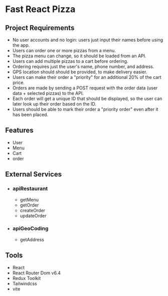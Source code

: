 # Fast React Pizza

## Project Requirements
- No user accounts and no login: users just input their names before using the app.
- Users can order one or more pizzas from a menu.
- The pizza menu can change, so it should be loaded from an API.
- Users can add multiple pizzas to a cart before ordering.
- Ordering requires just the user's name, phone number, and address.
- GPS location should should be provided, to make delivery easier.
- Users can make their order a "priority" for an additional 20% of the cart price.
- Orders are made by sending a POST request with the order data (user data + selected pizzas) to the API.
- Each order will get a unique ID that should be displayed, so the user can later look up their order based on the ID.
- Users should be able to mark their order a "priority order" even after it has been placed.

## Features
- User
- Menu
- Cart
- order

## External Services
- ### apiRestaurant
  - getMenu
  - getOrder
  - createOrder
  - updateOrder 
- ### apiGeoCoding
  - getAddress
## Tools
- React
- React Router Dom v6.4
- Redux Toolkit
- Tailwindcss
- vite
